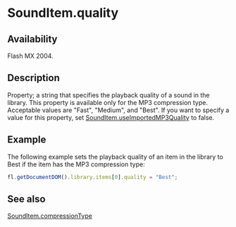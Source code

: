# SoundItem.quality

## Availability

Flash MX 2004.

## Description

Property; a string that specifies the playback quality of a sound in the library. This property is available only for the MP3 compression type. Acceptable values are "Fast", "Medium", and "Best".
If you want to specify a value for this property, set [SoundItem.useImportedMP3Quality](../SoundItem_object/SoundItem13.md) to false.

## Example

The following example sets the playback quality of an item in the library to Best if the item has the MP3 compression type:

```javascript
fl.getDocumentDOM().library.items[0].quality = "Best";
```

## See also

[SoundItem.compressionType](../SoundItem_object/SoundItem2.md)
